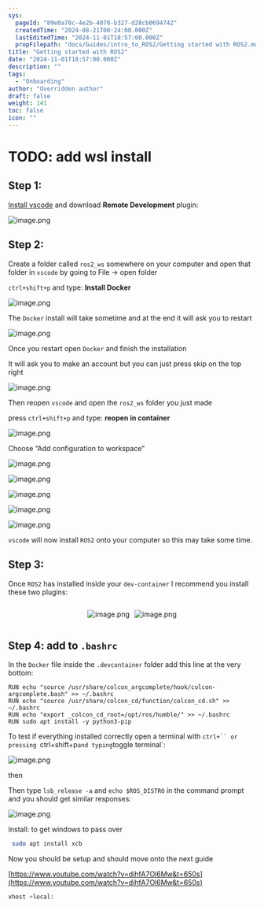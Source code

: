 ```yaml
---
sys:
  pageId: "89e0a78c-4e2b-4070-b327-d28cb0694742"
  createdTime: "2024-08-21T00:24:00.000Z"
  lastEditedTime: "2024-11-01T18:57:00.000Z"
  propFilepath: "docs/Guides/intro_to_ROS2/Getting started with ROS2.md"
title: "Getting started with ROS2"
date: "2024-11-01T18:57:00.000Z"
description: ""
tags:
  - "Onboarding"
author: "Overridden author"
draft: false
weight: 141
toc: false
icon: ""
---
```


# TODO: add wsl install

## Step 1:

[Install vscode](https://code.visualstudio.com/download) and download **Remote Development** plugin:

![image.png](https://prod-files-secure.s3.us-west-2.amazonaws.com/d518164a-d88e-44d1-a4ee-3adb3bd8bce0/efb52993-1881-4a40-b95e-6f020334f022/image.png?X-Amz-Algorithm=AWS4-HMAC-SHA256&X-Amz-Content-Sha256=UNSIGNED-PAYLOAD&X-Amz-Credential=ASIAZI2LB466QXUJCRT5%2F20250319%2Fus-west-2%2Fs3%2Faws4_request&X-Amz-Date=20250319T021653Z&X-Amz-Expires=3600&X-Amz-Security-Token=IQoJb3JpZ2luX2VjEBIaCXVzLXdlc3QtMiJGMEQCIETe25n%2FX31ldo8lQI5GnLd7FvENy3vMRBKWEXduRTtZAiBFVyaMYeLWju7AM%2BbyGgLvotgAIaln4uHHhqjW9vjyYir%2FAwhrEAAaDDYzNzQyMzE4MzgwNSIMjPOzi4TyzyuZS7FJKtwDt0jC8RirZGmkdud1mocu5hGR%2BhRuNsA7LSRAi4bgsSxp6DFIpGoovixv%2BOJqXWhWWeCvKS4BhOrmDF4MeQSCZltVWw1RJrANCciam6pdyYZAUKKgyZxkvvFIeflJQCuo8H2F84Y4%2BmYOnsvbfUgrDmV5vk%2BPiKCWsWKn9Fhp6dAip3YklzOIa%2FZ479gxlJFobuk%2BelzYi87PA7N%2BSA3Ey%2BIeUYBqxygtv3u72WQDYZBAOL%2F6wtw500L%2BkvbljI1k%2FBBwczjipIjg4LGYNMyImx3L5u7XCTC5s%2B1T6P85YfODC264a5cy9Il5LgCVxZ0QQuHqsElT8PmRWHkFyQf4ntnYWvxCAfEMrKBUl2W0lmq0Sxmb6OYwAs7a%2FLSqFpQpUTZgu10NZduqZKJcF7Ml4zJjsbKmOvfbzdzZ%2BHaOAnfqQeO%2B9excTqtUDoD9fADVvE3K4EiwksDXnjsYHQMUnH1cCrpEqmSSxorGTNzmoqY5Qk2GJBssPqB41rwOSfpRriSs9m%2Bp4DVRNMH%2BWmvlwlkEVRA8VTK6wY3hlIb73rrOMsw5o2rFlNCYFucmMCzMfkaUDmDpx%2BsGct07tBA5LkWn9uF1bINsWqe6P5NFdlJV0mqrHlnAMdfW79kwsrzovgY6pgHdRqd1RaErP0PySQ9hfBgs0DCsi%2B7dZhaEQ5Q3kztM1aaMKJwFxeZnUxusEz20IIyQGVbSz%2BsNVUF8dMebMDAfsj3VNQuWvHHY0Y78lDkDZi7ryavNGuzsW%2FyKB6H4S1JHO%2BMPCfBE9PIpEhamCVWKK4UOsB2bfx%2BI93l%2F1Uj8Ke5iVwF6XBltaifqeHmxfpd0MPAuTNq4GXFYKloDZyZF2nq%2BxZIp&X-Amz-Signature=eab5c3c4f4e66b60d78a4d8b776306442291e76d34626fe43395cb65884e46c4&X-Amz-SignedHeaders=host&x-id=GetObject)

## Step 2:

Create a folder called `ros2_ws` somewhere on your computer and open that folder in `vscode` by going to File → open folder 

`ctrl+shift+p` and type: **Install Docker**

![image.png](https://prod-files-secure.s3.us-west-2.amazonaws.com/d518164a-d88e-44d1-a4ee-3adb3bd8bce0/2269dc0e-1cd5-47ff-bceb-c04ad9b2eab0/image.png?X-Amz-Algorithm=AWS4-HMAC-SHA256&X-Amz-Content-Sha256=UNSIGNED-PAYLOAD&X-Amz-Credential=ASIAZI2LB466QXUJCRT5%2F20250319%2Fus-west-2%2Fs3%2Faws4_request&X-Amz-Date=20250319T021653Z&X-Amz-Expires=3600&X-Amz-Security-Token=IQoJb3JpZ2luX2VjEBIaCXVzLXdlc3QtMiJGMEQCIETe25n%2FX31ldo8lQI5GnLd7FvENy3vMRBKWEXduRTtZAiBFVyaMYeLWju7AM%2BbyGgLvotgAIaln4uHHhqjW9vjyYir%2FAwhrEAAaDDYzNzQyMzE4MzgwNSIMjPOzi4TyzyuZS7FJKtwDt0jC8RirZGmkdud1mocu5hGR%2BhRuNsA7LSRAi4bgsSxp6DFIpGoovixv%2BOJqXWhWWeCvKS4BhOrmDF4MeQSCZltVWw1RJrANCciam6pdyYZAUKKgyZxkvvFIeflJQCuo8H2F84Y4%2BmYOnsvbfUgrDmV5vk%2BPiKCWsWKn9Fhp6dAip3YklzOIa%2FZ479gxlJFobuk%2BelzYi87PA7N%2BSA3Ey%2BIeUYBqxygtv3u72WQDYZBAOL%2F6wtw500L%2BkvbljI1k%2FBBwczjipIjg4LGYNMyImx3L5u7XCTC5s%2B1T6P85YfODC264a5cy9Il5LgCVxZ0QQuHqsElT8PmRWHkFyQf4ntnYWvxCAfEMrKBUl2W0lmq0Sxmb6OYwAs7a%2FLSqFpQpUTZgu10NZduqZKJcF7Ml4zJjsbKmOvfbzdzZ%2BHaOAnfqQeO%2B9excTqtUDoD9fADVvE3K4EiwksDXnjsYHQMUnH1cCrpEqmSSxorGTNzmoqY5Qk2GJBssPqB41rwOSfpRriSs9m%2Bp4DVRNMH%2BWmvlwlkEVRA8VTK6wY3hlIb73rrOMsw5o2rFlNCYFucmMCzMfkaUDmDpx%2BsGct07tBA5LkWn9uF1bINsWqe6P5NFdlJV0mqrHlnAMdfW79kwsrzovgY6pgHdRqd1RaErP0PySQ9hfBgs0DCsi%2B7dZhaEQ5Q3kztM1aaMKJwFxeZnUxusEz20IIyQGVbSz%2BsNVUF8dMebMDAfsj3VNQuWvHHY0Y78lDkDZi7ryavNGuzsW%2FyKB6H4S1JHO%2BMPCfBE9PIpEhamCVWKK4UOsB2bfx%2BI93l%2F1Uj8Ke5iVwF6XBltaifqeHmxfpd0MPAuTNq4GXFYKloDZyZF2nq%2BxZIp&X-Amz-Signature=9c590eab70092cea5b34cd22fbcfeffdfc56f8406e25c4e0fbacf0ebc545c3f4&X-Amz-SignedHeaders=host&x-id=GetObject)

The `Docker` install will take sometime and at the end it will ask you to restart

![image.png](https://prod-files-secure.s3.us-west-2.amazonaws.com/d518164a-d88e-44d1-a4ee-3adb3bd8bce0/ed233f78-be33-4b1f-b89c-9c346c0e961e/image.png?X-Amz-Algorithm=AWS4-HMAC-SHA256&X-Amz-Content-Sha256=UNSIGNED-PAYLOAD&X-Amz-Credential=ASIAZI2LB466QXUJCRT5%2F20250319%2Fus-west-2%2Fs3%2Faws4_request&X-Amz-Date=20250319T021653Z&X-Amz-Expires=3600&X-Amz-Security-Token=IQoJb3JpZ2luX2VjEBIaCXVzLXdlc3QtMiJGMEQCIETe25n%2FX31ldo8lQI5GnLd7FvENy3vMRBKWEXduRTtZAiBFVyaMYeLWju7AM%2BbyGgLvotgAIaln4uHHhqjW9vjyYir%2FAwhrEAAaDDYzNzQyMzE4MzgwNSIMjPOzi4TyzyuZS7FJKtwDt0jC8RirZGmkdud1mocu5hGR%2BhRuNsA7LSRAi4bgsSxp6DFIpGoovixv%2BOJqXWhWWeCvKS4BhOrmDF4MeQSCZltVWw1RJrANCciam6pdyYZAUKKgyZxkvvFIeflJQCuo8H2F84Y4%2BmYOnsvbfUgrDmV5vk%2BPiKCWsWKn9Fhp6dAip3YklzOIa%2FZ479gxlJFobuk%2BelzYi87PA7N%2BSA3Ey%2BIeUYBqxygtv3u72WQDYZBAOL%2F6wtw500L%2BkvbljI1k%2FBBwczjipIjg4LGYNMyImx3L5u7XCTC5s%2B1T6P85YfODC264a5cy9Il5LgCVxZ0QQuHqsElT8PmRWHkFyQf4ntnYWvxCAfEMrKBUl2W0lmq0Sxmb6OYwAs7a%2FLSqFpQpUTZgu10NZduqZKJcF7Ml4zJjsbKmOvfbzdzZ%2BHaOAnfqQeO%2B9excTqtUDoD9fADVvE3K4EiwksDXnjsYHQMUnH1cCrpEqmSSxorGTNzmoqY5Qk2GJBssPqB41rwOSfpRriSs9m%2Bp4DVRNMH%2BWmvlwlkEVRA8VTK6wY3hlIb73rrOMsw5o2rFlNCYFucmMCzMfkaUDmDpx%2BsGct07tBA5LkWn9uF1bINsWqe6P5NFdlJV0mqrHlnAMdfW79kwsrzovgY6pgHdRqd1RaErP0PySQ9hfBgs0DCsi%2B7dZhaEQ5Q3kztM1aaMKJwFxeZnUxusEz20IIyQGVbSz%2BsNVUF8dMebMDAfsj3VNQuWvHHY0Y78lDkDZi7ryavNGuzsW%2FyKB6H4S1JHO%2BMPCfBE9PIpEhamCVWKK4UOsB2bfx%2BI93l%2F1Uj8Ke5iVwF6XBltaifqeHmxfpd0MPAuTNq4GXFYKloDZyZF2nq%2BxZIp&X-Amz-Signature=68dc00d8a441cbfe4ddba48232434dcfbf35c91bf177d456c4ed6eb6eed48b67&X-Amz-SignedHeaders=host&x-id=GetObject)

Once you restart open `Docker` and finish the installation

It will ask you to make an account but you can just press skip on the top right

![image.png](https://prod-files-secure.s3.us-west-2.amazonaws.com/d518164a-d88e-44d1-a4ee-3adb3bd8bce0/21010ad9-1659-4fd9-9f59-9932a09b2a3d/image.png?X-Amz-Algorithm=AWS4-HMAC-SHA256&X-Amz-Content-Sha256=UNSIGNED-PAYLOAD&X-Amz-Credential=ASIAZI2LB466QXUJCRT5%2F20250319%2Fus-west-2%2Fs3%2Faws4_request&X-Amz-Date=20250319T021653Z&X-Amz-Expires=3600&X-Amz-Security-Token=IQoJb3JpZ2luX2VjEBIaCXVzLXdlc3QtMiJGMEQCIETe25n%2FX31ldo8lQI5GnLd7FvENy3vMRBKWEXduRTtZAiBFVyaMYeLWju7AM%2BbyGgLvotgAIaln4uHHhqjW9vjyYir%2FAwhrEAAaDDYzNzQyMzE4MzgwNSIMjPOzi4TyzyuZS7FJKtwDt0jC8RirZGmkdud1mocu5hGR%2BhRuNsA7LSRAi4bgsSxp6DFIpGoovixv%2BOJqXWhWWeCvKS4BhOrmDF4MeQSCZltVWw1RJrANCciam6pdyYZAUKKgyZxkvvFIeflJQCuo8H2F84Y4%2BmYOnsvbfUgrDmV5vk%2BPiKCWsWKn9Fhp6dAip3YklzOIa%2FZ479gxlJFobuk%2BelzYi87PA7N%2BSA3Ey%2BIeUYBqxygtv3u72WQDYZBAOL%2F6wtw500L%2BkvbljI1k%2FBBwczjipIjg4LGYNMyImx3L5u7XCTC5s%2B1T6P85YfODC264a5cy9Il5LgCVxZ0QQuHqsElT8PmRWHkFyQf4ntnYWvxCAfEMrKBUl2W0lmq0Sxmb6OYwAs7a%2FLSqFpQpUTZgu10NZduqZKJcF7Ml4zJjsbKmOvfbzdzZ%2BHaOAnfqQeO%2B9excTqtUDoD9fADVvE3K4EiwksDXnjsYHQMUnH1cCrpEqmSSxorGTNzmoqY5Qk2GJBssPqB41rwOSfpRriSs9m%2Bp4DVRNMH%2BWmvlwlkEVRA8VTK6wY3hlIb73rrOMsw5o2rFlNCYFucmMCzMfkaUDmDpx%2BsGct07tBA5LkWn9uF1bINsWqe6P5NFdlJV0mqrHlnAMdfW79kwsrzovgY6pgHdRqd1RaErP0PySQ9hfBgs0DCsi%2B7dZhaEQ5Q3kztM1aaMKJwFxeZnUxusEz20IIyQGVbSz%2BsNVUF8dMebMDAfsj3VNQuWvHHY0Y78lDkDZi7ryavNGuzsW%2FyKB6H4S1JHO%2BMPCfBE9PIpEhamCVWKK4UOsB2bfx%2BI93l%2F1Uj8Ke5iVwF6XBltaifqeHmxfpd0MPAuTNq4GXFYKloDZyZF2nq%2BxZIp&X-Amz-Signature=905a48d301c51de049e3381ea6a729090ce99a4f71a47e86d229920d53b4a717&X-Amz-SignedHeaders=host&x-id=GetObject)

Then reopen `vscode` and open the `ros2_ws` folder you just made

press `ctrl+shift+p` and type: **reopen in container**

![image.png](https://prod-files-secure.s3.us-west-2.amazonaws.com/d518164a-d88e-44d1-a4ee-3adb3bd8bce0/4e93b8c2-41ad-488c-8095-c74205196118/image.png?X-Amz-Algorithm=AWS4-HMAC-SHA256&X-Amz-Content-Sha256=UNSIGNED-PAYLOAD&X-Amz-Credential=ASIAZI2LB466QXUJCRT5%2F20250319%2Fus-west-2%2Fs3%2Faws4_request&X-Amz-Date=20250319T021653Z&X-Amz-Expires=3600&X-Amz-Security-Token=IQoJb3JpZ2luX2VjEBIaCXVzLXdlc3QtMiJGMEQCIETe25n%2FX31ldo8lQI5GnLd7FvENy3vMRBKWEXduRTtZAiBFVyaMYeLWju7AM%2BbyGgLvotgAIaln4uHHhqjW9vjyYir%2FAwhrEAAaDDYzNzQyMzE4MzgwNSIMjPOzi4TyzyuZS7FJKtwDt0jC8RirZGmkdud1mocu5hGR%2BhRuNsA7LSRAi4bgsSxp6DFIpGoovixv%2BOJqXWhWWeCvKS4BhOrmDF4MeQSCZltVWw1RJrANCciam6pdyYZAUKKgyZxkvvFIeflJQCuo8H2F84Y4%2BmYOnsvbfUgrDmV5vk%2BPiKCWsWKn9Fhp6dAip3YklzOIa%2FZ479gxlJFobuk%2BelzYi87PA7N%2BSA3Ey%2BIeUYBqxygtv3u72WQDYZBAOL%2F6wtw500L%2BkvbljI1k%2FBBwczjipIjg4LGYNMyImx3L5u7XCTC5s%2B1T6P85YfODC264a5cy9Il5LgCVxZ0QQuHqsElT8PmRWHkFyQf4ntnYWvxCAfEMrKBUl2W0lmq0Sxmb6OYwAs7a%2FLSqFpQpUTZgu10NZduqZKJcF7Ml4zJjsbKmOvfbzdzZ%2BHaOAnfqQeO%2B9excTqtUDoD9fADVvE3K4EiwksDXnjsYHQMUnH1cCrpEqmSSxorGTNzmoqY5Qk2GJBssPqB41rwOSfpRriSs9m%2Bp4DVRNMH%2BWmvlwlkEVRA8VTK6wY3hlIb73rrOMsw5o2rFlNCYFucmMCzMfkaUDmDpx%2BsGct07tBA5LkWn9uF1bINsWqe6P5NFdlJV0mqrHlnAMdfW79kwsrzovgY6pgHdRqd1RaErP0PySQ9hfBgs0DCsi%2B7dZhaEQ5Q3kztM1aaMKJwFxeZnUxusEz20IIyQGVbSz%2BsNVUF8dMebMDAfsj3VNQuWvHHY0Y78lDkDZi7ryavNGuzsW%2FyKB6H4S1JHO%2BMPCfBE9PIpEhamCVWKK4UOsB2bfx%2BI93l%2F1Uj8Ke5iVwF6XBltaifqeHmxfpd0MPAuTNq4GXFYKloDZyZF2nq%2BxZIp&X-Amz-Signature=7a525fbff86a531aa66980be146ecd8667e23c493a8ac097effb3d09e06f1a55&X-Amz-SignedHeaders=host&x-id=GetObject)

Choose “Add configuration to workspace”

![image.png](https://prod-files-secure.s3.us-west-2.amazonaws.com/d518164a-d88e-44d1-a4ee-3adb3bd8bce0/9560b282-5060-4989-ba37-97e7b2c22476/image.png?X-Amz-Algorithm=AWS4-HMAC-SHA256&X-Amz-Content-Sha256=UNSIGNED-PAYLOAD&X-Amz-Credential=ASIAZI2LB466QXUJCRT5%2F20250319%2Fus-west-2%2Fs3%2Faws4_request&X-Amz-Date=20250319T021653Z&X-Amz-Expires=3600&X-Amz-Security-Token=IQoJb3JpZ2luX2VjEBIaCXVzLXdlc3QtMiJGMEQCIETe25n%2FX31ldo8lQI5GnLd7FvENy3vMRBKWEXduRTtZAiBFVyaMYeLWju7AM%2BbyGgLvotgAIaln4uHHhqjW9vjyYir%2FAwhrEAAaDDYzNzQyMzE4MzgwNSIMjPOzi4TyzyuZS7FJKtwDt0jC8RirZGmkdud1mocu5hGR%2BhRuNsA7LSRAi4bgsSxp6DFIpGoovixv%2BOJqXWhWWeCvKS4BhOrmDF4MeQSCZltVWw1RJrANCciam6pdyYZAUKKgyZxkvvFIeflJQCuo8H2F84Y4%2BmYOnsvbfUgrDmV5vk%2BPiKCWsWKn9Fhp6dAip3YklzOIa%2FZ479gxlJFobuk%2BelzYi87PA7N%2BSA3Ey%2BIeUYBqxygtv3u72WQDYZBAOL%2F6wtw500L%2BkvbljI1k%2FBBwczjipIjg4LGYNMyImx3L5u7XCTC5s%2B1T6P85YfODC264a5cy9Il5LgCVxZ0QQuHqsElT8PmRWHkFyQf4ntnYWvxCAfEMrKBUl2W0lmq0Sxmb6OYwAs7a%2FLSqFpQpUTZgu10NZduqZKJcF7Ml4zJjsbKmOvfbzdzZ%2BHaOAnfqQeO%2B9excTqtUDoD9fADVvE3K4EiwksDXnjsYHQMUnH1cCrpEqmSSxorGTNzmoqY5Qk2GJBssPqB41rwOSfpRriSs9m%2Bp4DVRNMH%2BWmvlwlkEVRA8VTK6wY3hlIb73rrOMsw5o2rFlNCYFucmMCzMfkaUDmDpx%2BsGct07tBA5LkWn9uF1bINsWqe6P5NFdlJV0mqrHlnAMdfW79kwsrzovgY6pgHdRqd1RaErP0PySQ9hfBgs0DCsi%2B7dZhaEQ5Q3kztM1aaMKJwFxeZnUxusEz20IIyQGVbSz%2BsNVUF8dMebMDAfsj3VNQuWvHHY0Y78lDkDZi7ryavNGuzsW%2FyKB6H4S1JHO%2BMPCfBE9PIpEhamCVWKK4UOsB2bfx%2BI93l%2F1Uj8Ke5iVwF6XBltaifqeHmxfpd0MPAuTNq4GXFYKloDZyZF2nq%2BxZIp&X-Amz-Signature=fc9f197994795b31aad22e06d79a76b7b3bff90a70bd2bf1c0a1c0f362108688&X-Amz-SignedHeaders=host&x-id=GetObject)

![image.png](https://prod-files-secure.s3.us-west-2.amazonaws.com/d518164a-d88e-44d1-a4ee-3adb3bd8bce0/2ee63f81-886b-48e8-a553-dc6e5eac99e4/image.png?X-Amz-Algorithm=AWS4-HMAC-SHA256&X-Amz-Content-Sha256=UNSIGNED-PAYLOAD&X-Amz-Credential=ASIAZI2LB466QXUJCRT5%2F20250319%2Fus-west-2%2Fs3%2Faws4_request&X-Amz-Date=20250319T021653Z&X-Amz-Expires=3600&X-Amz-Security-Token=IQoJb3JpZ2luX2VjEBIaCXVzLXdlc3QtMiJGMEQCIETe25n%2FX31ldo8lQI5GnLd7FvENy3vMRBKWEXduRTtZAiBFVyaMYeLWju7AM%2BbyGgLvotgAIaln4uHHhqjW9vjyYir%2FAwhrEAAaDDYzNzQyMzE4MzgwNSIMjPOzi4TyzyuZS7FJKtwDt0jC8RirZGmkdud1mocu5hGR%2BhRuNsA7LSRAi4bgsSxp6DFIpGoovixv%2BOJqXWhWWeCvKS4BhOrmDF4MeQSCZltVWw1RJrANCciam6pdyYZAUKKgyZxkvvFIeflJQCuo8H2F84Y4%2BmYOnsvbfUgrDmV5vk%2BPiKCWsWKn9Fhp6dAip3YklzOIa%2FZ479gxlJFobuk%2BelzYi87PA7N%2BSA3Ey%2BIeUYBqxygtv3u72WQDYZBAOL%2F6wtw500L%2BkvbljI1k%2FBBwczjipIjg4LGYNMyImx3L5u7XCTC5s%2B1T6P85YfODC264a5cy9Il5LgCVxZ0QQuHqsElT8PmRWHkFyQf4ntnYWvxCAfEMrKBUl2W0lmq0Sxmb6OYwAs7a%2FLSqFpQpUTZgu10NZduqZKJcF7Ml4zJjsbKmOvfbzdzZ%2BHaOAnfqQeO%2B9excTqtUDoD9fADVvE3K4EiwksDXnjsYHQMUnH1cCrpEqmSSxorGTNzmoqY5Qk2GJBssPqB41rwOSfpRriSs9m%2Bp4DVRNMH%2BWmvlwlkEVRA8VTK6wY3hlIb73rrOMsw5o2rFlNCYFucmMCzMfkaUDmDpx%2BsGct07tBA5LkWn9uF1bINsWqe6P5NFdlJV0mqrHlnAMdfW79kwsrzovgY6pgHdRqd1RaErP0PySQ9hfBgs0DCsi%2B7dZhaEQ5Q3kztM1aaMKJwFxeZnUxusEz20IIyQGVbSz%2BsNVUF8dMebMDAfsj3VNQuWvHHY0Y78lDkDZi7ryavNGuzsW%2FyKB6H4S1JHO%2BMPCfBE9PIpEhamCVWKK4UOsB2bfx%2BI93l%2F1Uj8Ke5iVwF6XBltaifqeHmxfpd0MPAuTNq4GXFYKloDZyZF2nq%2BxZIp&X-Amz-Signature=546e98d8f999eb9740b927131c8994253d42da20bccb25f5a73c6b001dc2a2dd&X-Amz-SignedHeaders=host&x-id=GetObject)

![image.png](https://prod-files-secure.s3.us-west-2.amazonaws.com/d518164a-d88e-44d1-a4ee-3adb3bd8bce0/ae1580b2-b048-407e-aed9-b584224a7a04/image.png?X-Amz-Algorithm=AWS4-HMAC-SHA256&X-Amz-Content-Sha256=UNSIGNED-PAYLOAD&X-Amz-Credential=ASIAZI2LB466QXUJCRT5%2F20250319%2Fus-west-2%2Fs3%2Faws4_request&X-Amz-Date=20250319T021653Z&X-Amz-Expires=3600&X-Amz-Security-Token=IQoJb3JpZ2luX2VjEBIaCXVzLXdlc3QtMiJGMEQCIETe25n%2FX31ldo8lQI5GnLd7FvENy3vMRBKWEXduRTtZAiBFVyaMYeLWju7AM%2BbyGgLvotgAIaln4uHHhqjW9vjyYir%2FAwhrEAAaDDYzNzQyMzE4MzgwNSIMjPOzi4TyzyuZS7FJKtwDt0jC8RirZGmkdud1mocu5hGR%2BhRuNsA7LSRAi4bgsSxp6DFIpGoovixv%2BOJqXWhWWeCvKS4BhOrmDF4MeQSCZltVWw1RJrANCciam6pdyYZAUKKgyZxkvvFIeflJQCuo8H2F84Y4%2BmYOnsvbfUgrDmV5vk%2BPiKCWsWKn9Fhp6dAip3YklzOIa%2FZ479gxlJFobuk%2BelzYi87PA7N%2BSA3Ey%2BIeUYBqxygtv3u72WQDYZBAOL%2F6wtw500L%2BkvbljI1k%2FBBwczjipIjg4LGYNMyImx3L5u7XCTC5s%2B1T6P85YfODC264a5cy9Il5LgCVxZ0QQuHqsElT8PmRWHkFyQf4ntnYWvxCAfEMrKBUl2W0lmq0Sxmb6OYwAs7a%2FLSqFpQpUTZgu10NZduqZKJcF7Ml4zJjsbKmOvfbzdzZ%2BHaOAnfqQeO%2B9excTqtUDoD9fADVvE3K4EiwksDXnjsYHQMUnH1cCrpEqmSSxorGTNzmoqY5Qk2GJBssPqB41rwOSfpRriSs9m%2Bp4DVRNMH%2BWmvlwlkEVRA8VTK6wY3hlIb73rrOMsw5o2rFlNCYFucmMCzMfkaUDmDpx%2BsGct07tBA5LkWn9uF1bINsWqe6P5NFdlJV0mqrHlnAMdfW79kwsrzovgY6pgHdRqd1RaErP0PySQ9hfBgs0DCsi%2B7dZhaEQ5Q3kztM1aaMKJwFxeZnUxusEz20IIyQGVbSz%2BsNVUF8dMebMDAfsj3VNQuWvHHY0Y78lDkDZi7ryavNGuzsW%2FyKB6H4S1JHO%2BMPCfBE9PIpEhamCVWKK4UOsB2bfx%2BI93l%2F1Uj8Ke5iVwF6XBltaifqeHmxfpd0MPAuTNq4GXFYKloDZyZF2nq%2BxZIp&X-Amz-Signature=5e455e9fda3640b2d9b723756b71021f128a2d4112c9ef19abdd182d102b5ade&X-Amz-SignedHeaders=host&x-id=GetObject)

![image.png](https://prod-files-secure.s3.us-west-2.amazonaws.com/d518164a-d88e-44d1-a4ee-3adb3bd8bce0/53255b28-f75e-430f-b9e3-c0ac8577e42b/image.png?X-Amz-Algorithm=AWS4-HMAC-SHA256&X-Amz-Content-Sha256=UNSIGNED-PAYLOAD&X-Amz-Credential=ASIAZI2LB466QXUJCRT5%2F20250319%2Fus-west-2%2Fs3%2Faws4_request&X-Amz-Date=20250319T021653Z&X-Amz-Expires=3600&X-Amz-Security-Token=IQoJb3JpZ2luX2VjEBIaCXVzLXdlc3QtMiJGMEQCIETe25n%2FX31ldo8lQI5GnLd7FvENy3vMRBKWEXduRTtZAiBFVyaMYeLWju7AM%2BbyGgLvotgAIaln4uHHhqjW9vjyYir%2FAwhrEAAaDDYzNzQyMzE4MzgwNSIMjPOzi4TyzyuZS7FJKtwDt0jC8RirZGmkdud1mocu5hGR%2BhRuNsA7LSRAi4bgsSxp6DFIpGoovixv%2BOJqXWhWWeCvKS4BhOrmDF4MeQSCZltVWw1RJrANCciam6pdyYZAUKKgyZxkvvFIeflJQCuo8H2F84Y4%2BmYOnsvbfUgrDmV5vk%2BPiKCWsWKn9Fhp6dAip3YklzOIa%2FZ479gxlJFobuk%2BelzYi87PA7N%2BSA3Ey%2BIeUYBqxygtv3u72WQDYZBAOL%2F6wtw500L%2BkvbljI1k%2FBBwczjipIjg4LGYNMyImx3L5u7XCTC5s%2B1T6P85YfODC264a5cy9Il5LgCVxZ0QQuHqsElT8PmRWHkFyQf4ntnYWvxCAfEMrKBUl2W0lmq0Sxmb6OYwAs7a%2FLSqFpQpUTZgu10NZduqZKJcF7Ml4zJjsbKmOvfbzdzZ%2BHaOAnfqQeO%2B9excTqtUDoD9fADVvE3K4EiwksDXnjsYHQMUnH1cCrpEqmSSxorGTNzmoqY5Qk2GJBssPqB41rwOSfpRriSs9m%2Bp4DVRNMH%2BWmvlwlkEVRA8VTK6wY3hlIb73rrOMsw5o2rFlNCYFucmMCzMfkaUDmDpx%2BsGct07tBA5LkWn9uF1bINsWqe6P5NFdlJV0mqrHlnAMdfW79kwsrzovgY6pgHdRqd1RaErP0PySQ9hfBgs0DCsi%2B7dZhaEQ5Q3kztM1aaMKJwFxeZnUxusEz20IIyQGVbSz%2BsNVUF8dMebMDAfsj3VNQuWvHHY0Y78lDkDZi7ryavNGuzsW%2FyKB6H4S1JHO%2BMPCfBE9PIpEhamCVWKK4UOsB2bfx%2BI93l%2F1Uj8Ke5iVwF6XBltaifqeHmxfpd0MPAuTNq4GXFYKloDZyZF2nq%2BxZIp&X-Amz-Signature=7bdd862d0cebd817c6d3dc9185d26e5a2be25a99a2ccb4bd22ba29dd2a9b3761&X-Amz-SignedHeaders=host&x-id=GetObject)

![image.png](https://prod-files-secure.s3.us-west-2.amazonaws.com/d518164a-d88e-44d1-a4ee-3adb3bd8bce0/7c562767-5af9-4ffb-97d1-327bcdf4ee00/image.png?X-Amz-Algorithm=AWS4-HMAC-SHA256&X-Amz-Content-Sha256=UNSIGNED-PAYLOAD&X-Amz-Credential=ASIAZI2LB466QXUJCRT5%2F20250319%2Fus-west-2%2Fs3%2Faws4_request&X-Amz-Date=20250319T021653Z&X-Amz-Expires=3600&X-Amz-Security-Token=IQoJb3JpZ2luX2VjEBIaCXVzLXdlc3QtMiJGMEQCIETe25n%2FX31ldo8lQI5GnLd7FvENy3vMRBKWEXduRTtZAiBFVyaMYeLWju7AM%2BbyGgLvotgAIaln4uHHhqjW9vjyYir%2FAwhrEAAaDDYzNzQyMzE4MzgwNSIMjPOzi4TyzyuZS7FJKtwDt0jC8RirZGmkdud1mocu5hGR%2BhRuNsA7LSRAi4bgsSxp6DFIpGoovixv%2BOJqXWhWWeCvKS4BhOrmDF4MeQSCZltVWw1RJrANCciam6pdyYZAUKKgyZxkvvFIeflJQCuo8H2F84Y4%2BmYOnsvbfUgrDmV5vk%2BPiKCWsWKn9Fhp6dAip3YklzOIa%2FZ479gxlJFobuk%2BelzYi87PA7N%2BSA3Ey%2BIeUYBqxygtv3u72WQDYZBAOL%2F6wtw500L%2BkvbljI1k%2FBBwczjipIjg4LGYNMyImx3L5u7XCTC5s%2B1T6P85YfODC264a5cy9Il5LgCVxZ0QQuHqsElT8PmRWHkFyQf4ntnYWvxCAfEMrKBUl2W0lmq0Sxmb6OYwAs7a%2FLSqFpQpUTZgu10NZduqZKJcF7Ml4zJjsbKmOvfbzdzZ%2BHaOAnfqQeO%2B9excTqtUDoD9fADVvE3K4EiwksDXnjsYHQMUnH1cCrpEqmSSxorGTNzmoqY5Qk2GJBssPqB41rwOSfpRriSs9m%2Bp4DVRNMH%2BWmvlwlkEVRA8VTK6wY3hlIb73rrOMsw5o2rFlNCYFucmMCzMfkaUDmDpx%2BsGct07tBA5LkWn9uF1bINsWqe6P5NFdlJV0mqrHlnAMdfW79kwsrzovgY6pgHdRqd1RaErP0PySQ9hfBgs0DCsi%2B7dZhaEQ5Q3kztM1aaMKJwFxeZnUxusEz20IIyQGVbSz%2BsNVUF8dMebMDAfsj3VNQuWvHHY0Y78lDkDZi7ryavNGuzsW%2FyKB6H4S1JHO%2BMPCfBE9PIpEhamCVWKK4UOsB2bfx%2BI93l%2F1Uj8Ke5iVwF6XBltaifqeHmxfpd0MPAuTNq4GXFYKloDZyZF2nq%2BxZIp&X-Amz-Signature=5fe6e5865ce5c08bf763ac5c8da9f543a311920978e9bb7b03d24ae703e6c169&X-Amz-SignedHeaders=host&x-id=GetObject)

`vscode` will now install `ROS2` onto your computer so this may take some time.

## Step 3:

Once `ROS2` has installed inside your `dev-container` I recommend you install these two plugins:

<div style="display: flex;flex-direction: row; column-gap:10px; max-width: 630px;justify-content: center;">
<div>

![image.png](https://prod-files-secure.s3.us-west-2.amazonaws.com/d518164a-d88e-44d1-a4ee-3adb3bd8bce0/3fc3d550-5a54-4ba1-ba6b-faa01cdb7369/image.png?X-Amz-Algorithm=AWS4-HMAC-SHA256&X-Amz-Content-Sha256=UNSIGNED-PAYLOAD&X-Amz-Credential=ASIAZI2LB46657UNPBL2%2F20250319%2Fus-west-2%2Fs3%2Faws4_request&X-Amz-Date=20250319T021655Z&X-Amz-Expires=3600&X-Amz-Security-Token=IQoJb3JpZ2luX2VjEBIaCXVzLXdlc3QtMiJHMEUCIQDaZBDWYWvN2HR8fYavb7CeUzk4Po6YztXOV0kKH0mcdgIgEGZJCIf3o8Ig2Iei8dJcf9rXdZR7mxJbbJtHGgbZqkcq%2FwMIaxAAGgw2Mzc0MjMxODM4MDUiDPsutJWNZMf8GGy3vCrcA4WwgisJwiW9fmT5tVjn%2FjxD3WFwmQEkl1w2NIQoYY9RsGj3PsYKscAouKxYusIQ3Imdle5FlZpCEspIns2MWk9m33qnirC3a9hrX8%2BjgpQFQb1VsITgckdi7lQZtGfOyH1SmbjF%2B%2Fo3b7xmbxuqVforWKejWwp5HZpDp7JJLHrRC9bk8%2BsRkqjHSP4z08nJely5r5WymiDvTYkYGSGl47up4prb%2FrBDIy%2Bu3kzcVI9eW0ylN5DQYgLT4BKxCe0dWVJWiIthKvUsKj1uO2DuFqpApd%2FtOQ%2FEmLGkcqZN%2F5CaTN5XspCRyrbH7lk0R8Iek%2BDkVlab5b5XD%2BA2QMbgYUkzBVtepbQvXr06Msi6HdPr1lnPVCxAdvQsXAXwnf3O3GWVZ9DUsbK63CeslUUI%2Bp71ug6kZ7fYnHN7IN35MUvCRBDa9Vy3TZZd46WspC78lOV%2FGemVDI8QoE0UdFKnYlku711TVisSFMcEgjsHthNoCToOwAYX0ZChG0JCr%2FjbCDHAtu%2BArA0ZIgg5VQfb5NStKuhCW03d69jBm2gzdQwFtY9OJHK4IEtgemBfkmPSLwnMFBCrQaLyvIYBld7ZygbJexqvB%2Fyr5YbGukU4OT5eFyw01Fm43AQESV%2BHMKe86L4GOqUBejFzT1EgSfBfEi89VAV5qJd%2FT4yjdIT03FPGkNvdd66jApELRJ0e2qhGhwZsOEKGiyTXF1uIGATUP1LyyuoUikTUctnnsgZfP4OF5eH9W3rsjhQo%2BMoNQ2MIL7%2FYFQGfsGnLkFA6i8YDhWhUfxGumhEkIkdjGe0pjiOSr5Y1VMrAmcCIhHvPcXqkQ4PUhuEfohRFYS%2FQ85qqIJ8NL88xnlLhkmw4&X-Amz-Signature=c4bd23fd995f977a56914db33d1d1664ff0a83c5941641d6e358efb3ad45b1a4&X-Amz-SignedHeaders=host&x-id=GetObject)

</div>
<div>

![image.png](https://prod-files-secure.s3.us-west-2.amazonaws.com/d518164a-d88e-44d1-a4ee-3adb3bd8bce0/d994cc66-13c2-4093-a5a3-f84cf4601a82/image.png?X-Amz-Algorithm=AWS4-HMAC-SHA256&X-Amz-Content-Sha256=UNSIGNED-PAYLOAD&X-Amz-Credential=ASIAZI2LB466VG2KKR6Y%2F20250319%2Fus-west-2%2Fs3%2Faws4_request&X-Amz-Date=20250319T021655Z&X-Amz-Expires=3600&X-Amz-Security-Token=IQoJb3JpZ2luX2VjEBIaCXVzLXdlc3QtMiJIMEYCIQDDObhWvVuGITqh7bgM2wPw6l7PD%2FB1ApJZHJXxxkuRswIhAPQFIsKbEwvhyqMIAK%2BDvGrv2z490cphSXhahchDIpy7Kv8DCGsQABoMNjM3NDIzMTgzODA1IgylJ1Ui14rWl1YlxC0q3AMbwibDFk2WjI9D4Acykqpos5db%2BjZy8udohMaLyFT9cRjY%2BeAVY%2Fg0AO5r8RRY4lSq7g5p9wYZOGiP2DxC4tD3CsGaG7sKbHZb0s2N3m4oeeYaUglCGSYtntkEFhi9Fp%2FF35aZ%2BxLYweqBOqSXwxz9Yfp0nqJFjn7pCd0iWW2yAn4mHimQDJwowtQ9%2B7ZLsOcbniyZfVXs35mZgzPaUJBh%2B%2BrD49jgYHQZw7T6MpQ8ItdhIXUUZ4Zp808OoyCpC2tbMk1fEmJTqzUvF0ka2CQVtNVUbDdzM16sDot3ff2Hktx12N9xPPZ3oaips%2BMRO4QcPhz907HkbsSFY%2BVf1eUUt7JsGxKuUsyuS%2FlSnI4zFxm33%2BeHv1GHn7mfy%2B19UySVGPNWF9RpU%2BY6vT4zmz3L1%2FWYhsodd2T3qRLtGSb3ayPKxNKTZ2HFG1dpqBTt2hDqQCDD5pxLvj6f%2FHgvYajUhqo7w00TcJKIfpfCDv5eDQypO0xIc8k%2FQniMaF%2BUBgrRX9ItyTCvHB6XudU5g%2FQ8tveJMw1QOTBCoGy9Ajd%2FV8BNOi9wwY5AL0GM8h%2FVTqqX7Kt38Qr9b9SVnKnX2h1Kwu3mR4jyJ4vf1pKAwAQSCLZLRrVhwTK%2BZebq0TC6vOi%2BBjqkAaaC4hDHxZjLxiM5ePbyuJaOx3QwhcMmTOz%2FMKL4JOFz0waLZFtp7lybILaJs17k4YUbkQUjUl1RgYhlAAxaqOjsiEPciKHdUT4p7LVS%2FF5d%2BN%2BTt%2FmFB7p6A933HMsPLFmscVJC48OhDRZiD2W3YiJt09rxdK6pK3TXSvw%2F5VVJIIuxBesfZGTUf%2BkthUceAQPBYvkj77ezIgPKrUkE%2BPcl0TSp&X-Amz-Signature=71e5cc748fe3fffc41d84618939771c05a62179f20b4a95740eed86915ea069c&X-Amz-SignedHeaders=host&x-id=GetObject)

</div>
</div>

## Step 4: add to `.bashrc`

In the `Docker` file inside the `.devcontainer` folder add this line at the very bottom: 

```docker
RUN echo "source /usr/share/colcon_argcomplete/hook/colcon-argcomplete.bash" >> ~/.bashrc
RUN echo "source /usr/share/colcon_cd/function/colcon_cd.sh" >> ~/.bashrc
RUN echo "export _colcon_cd_root=/opt/ros/humble/" >> ~/.bashrc
RUN sudo apt install -y python3-pip 
```

To test if everything installed correctly open a terminal with `ctrl+`` or pressing `ctrl+shift+p` and typing `toggle terminal`:

![image.png](https://prod-files-secure.s3.us-west-2.amazonaws.com/d518164a-d88e-44d1-a4ee-3adb3bd8bce0/6a4943d8-b04e-4c02-9a58-775f3384d1a5/image.png?X-Amz-Algorithm=AWS4-HMAC-SHA256&X-Amz-Content-Sha256=UNSIGNED-PAYLOAD&X-Amz-Credential=ASIAZI2LB466QXUJCRT5%2F20250319%2Fus-west-2%2Fs3%2Faws4_request&X-Amz-Date=20250319T021653Z&X-Amz-Expires=3600&X-Amz-Security-Token=IQoJb3JpZ2luX2VjEBIaCXVzLXdlc3QtMiJGMEQCIETe25n%2FX31ldo8lQI5GnLd7FvENy3vMRBKWEXduRTtZAiBFVyaMYeLWju7AM%2BbyGgLvotgAIaln4uHHhqjW9vjyYir%2FAwhrEAAaDDYzNzQyMzE4MzgwNSIMjPOzi4TyzyuZS7FJKtwDt0jC8RirZGmkdud1mocu5hGR%2BhRuNsA7LSRAi4bgsSxp6DFIpGoovixv%2BOJqXWhWWeCvKS4BhOrmDF4MeQSCZltVWw1RJrANCciam6pdyYZAUKKgyZxkvvFIeflJQCuo8H2F84Y4%2BmYOnsvbfUgrDmV5vk%2BPiKCWsWKn9Fhp6dAip3YklzOIa%2FZ479gxlJFobuk%2BelzYi87PA7N%2BSA3Ey%2BIeUYBqxygtv3u72WQDYZBAOL%2F6wtw500L%2BkvbljI1k%2FBBwczjipIjg4LGYNMyImx3L5u7XCTC5s%2B1T6P85YfODC264a5cy9Il5LgCVxZ0QQuHqsElT8PmRWHkFyQf4ntnYWvxCAfEMrKBUl2W0lmq0Sxmb6OYwAs7a%2FLSqFpQpUTZgu10NZduqZKJcF7Ml4zJjsbKmOvfbzdzZ%2BHaOAnfqQeO%2B9excTqtUDoD9fADVvE3K4EiwksDXnjsYHQMUnH1cCrpEqmSSxorGTNzmoqY5Qk2GJBssPqB41rwOSfpRriSs9m%2Bp4DVRNMH%2BWmvlwlkEVRA8VTK6wY3hlIb73rrOMsw5o2rFlNCYFucmMCzMfkaUDmDpx%2BsGct07tBA5LkWn9uF1bINsWqe6P5NFdlJV0mqrHlnAMdfW79kwsrzovgY6pgHdRqd1RaErP0PySQ9hfBgs0DCsi%2B7dZhaEQ5Q3kztM1aaMKJwFxeZnUxusEz20IIyQGVbSz%2BsNVUF8dMebMDAfsj3VNQuWvHHY0Y78lDkDZi7ryavNGuzsW%2FyKB6H4S1JHO%2BMPCfBE9PIpEhamCVWKK4UOsB2bfx%2BI93l%2F1Uj8Ke5iVwF6XBltaifqeHmxfpd0MPAuTNq4GXFYKloDZyZF2nq%2BxZIp&X-Amz-Signature=cb6fa055ce12e1b2233310f889881494eccce7cb6c00ec8925d88b20caf850cf&X-Amz-SignedHeaders=host&x-id=GetObject)

then 

Then type `lsb_release -a` and `echo $ROS_DISTRO` in the command prompt and you should get similar responses:

![image.png](https://prod-files-secure.s3.us-west-2.amazonaws.com/d518164a-d88e-44d1-a4ee-3adb3bd8bce0/3e635dec-a805-4e85-8b9e-d000e5b71a4e/image.png?X-Amz-Algorithm=AWS4-HMAC-SHA256&X-Amz-Content-Sha256=UNSIGNED-PAYLOAD&X-Amz-Credential=ASIAZI2LB466QXUJCRT5%2F20250319%2Fus-west-2%2Fs3%2Faws4_request&X-Amz-Date=20250319T021653Z&X-Amz-Expires=3600&X-Amz-Security-Token=IQoJb3JpZ2luX2VjEBIaCXVzLXdlc3QtMiJGMEQCIETe25n%2FX31ldo8lQI5GnLd7FvENy3vMRBKWEXduRTtZAiBFVyaMYeLWju7AM%2BbyGgLvotgAIaln4uHHhqjW9vjyYir%2FAwhrEAAaDDYzNzQyMzE4MzgwNSIMjPOzi4TyzyuZS7FJKtwDt0jC8RirZGmkdud1mocu5hGR%2BhRuNsA7LSRAi4bgsSxp6DFIpGoovixv%2BOJqXWhWWeCvKS4BhOrmDF4MeQSCZltVWw1RJrANCciam6pdyYZAUKKgyZxkvvFIeflJQCuo8H2F84Y4%2BmYOnsvbfUgrDmV5vk%2BPiKCWsWKn9Fhp6dAip3YklzOIa%2FZ479gxlJFobuk%2BelzYi87PA7N%2BSA3Ey%2BIeUYBqxygtv3u72WQDYZBAOL%2F6wtw500L%2BkvbljI1k%2FBBwczjipIjg4LGYNMyImx3L5u7XCTC5s%2B1T6P85YfODC264a5cy9Il5LgCVxZ0QQuHqsElT8PmRWHkFyQf4ntnYWvxCAfEMrKBUl2W0lmq0Sxmb6OYwAs7a%2FLSqFpQpUTZgu10NZduqZKJcF7Ml4zJjsbKmOvfbzdzZ%2BHaOAnfqQeO%2B9excTqtUDoD9fADVvE3K4EiwksDXnjsYHQMUnH1cCrpEqmSSxorGTNzmoqY5Qk2GJBssPqB41rwOSfpRriSs9m%2Bp4DVRNMH%2BWmvlwlkEVRA8VTK6wY3hlIb73rrOMsw5o2rFlNCYFucmMCzMfkaUDmDpx%2BsGct07tBA5LkWn9uF1bINsWqe6P5NFdlJV0mqrHlnAMdfW79kwsrzovgY6pgHdRqd1RaErP0PySQ9hfBgs0DCsi%2B7dZhaEQ5Q3kztM1aaMKJwFxeZnUxusEz20IIyQGVbSz%2BsNVUF8dMebMDAfsj3VNQuWvHHY0Y78lDkDZi7ryavNGuzsW%2FyKB6H4S1JHO%2BMPCfBE9PIpEhamCVWKK4UOsB2bfx%2BI93l%2F1Uj8Ke5iVwF6XBltaifqeHmxfpd0MPAuTNq4GXFYKloDZyZF2nq%2BxZIp&X-Amz-Signature=a6539ce3a8f282fa5fab4a5b8d5eea73585c949cd8fd6721b30c25dd699d4c48&X-Amz-SignedHeaders=host&x-id=GetObject)

Install:  to get windows to pass over

```bash
 sudo apt install xcb
```

Now you should be setup and should move onto the next guide 

[https://www.youtube.com/watch?v=dihfA7Ol6Mw&t=650s](https://www.youtube.com/watch?v=dihfA7Ol6Mw&t=650s)

```python
xhost +local:
```
